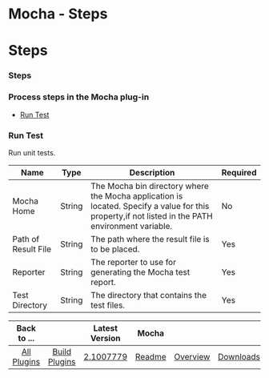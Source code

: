 
Mocha - Steps
=============

# Steps



### Steps




 



### Process steps in the Mocha plug-in


* [Run Test](#run_test)




### Run Test


Run unit tests.




| Name | Type | Description | Required |
| --- | --- | --- | --- |
| Mocha Home | String | The Mocha bin directory where the Mocha application is located. Specify a value for this property,if not listed in the PATH environment variable. | No |
| Path of Result File | String | The path where the result file is to be placed. | Yes |
| Reporter | String | The reporter to use for generating the Mocha test report. | Yes |
| Test Directory | String | The directory that contains the test files. | Yes |





|Back to ...||Latest Version|Mocha |||
| :---: | :---: | :---: | :---: | :---: | :---: |
|[All Plugins](../../index.md)|[Build Plugins](../README.md)|[2.1007779](https://raw.githubusercontent.com/UrbanCode/IBM-UCB-PLUGINS/main/files/Mocha/Mocha-2.1007779.zip)|[Readme](README.md)|[Overview](overview.md)|[Downloads](downloads.md)|
